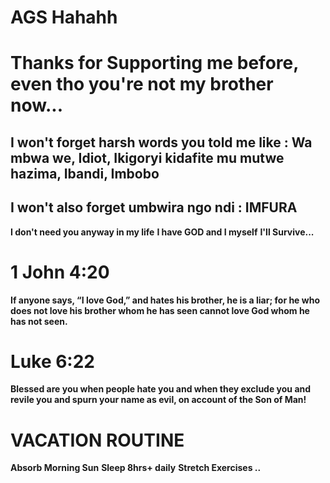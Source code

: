 # AGS Hahahh
# Thanks for Supporting me before, even tho you're not my brother now...

## I won't forget harsh words you told me like : Wa mbwa we, Idiot, Ikigoryi kidafite mu mutwe hazima, Ibandi, Imbobo
## I won't also forget umbwira ngo ndi : IMFURA

**I don't need you anyway in my life**
**I have GOD and I myself**
**I'll Survive...**

# 1 John 4:20
**If anyone says, “I love God,” and hates his brother, he is a liar; for he who does not love his brother whom he has seen cannot love God whom he has not seen.**
# Luke 6:22
**Blessed are you when people hate you and when they exclude you and revile you and spurn your name as evil, on account of the Son of Man!**

# VACATION ROUTINE
**Absorb Morning Sun**
**Sleep 8hrs+ daily**
**Stretch Exercises ..**
